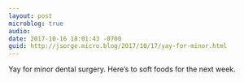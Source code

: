 ```yaml
---
layout: post
microblog: true
audio: 
date: 2017-10-16 18:01:43 -0700
guid: http://jsorge.micro.blog/2017/10/17/yay-for-minor.html
---
```

Yay for minor dental surgery. Here’s to soft foods for the next week.
